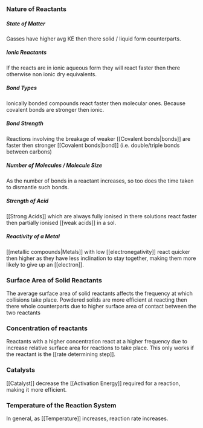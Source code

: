 ### Nature of Reactants
##### State of Matter
Gasses have higher avg KE then there solid / liquid form counterparts.
##### Ionic Reactants
If the reacts are in ionic aqueous form they will react faster then there otherwise non ionic dry equivalents.
##### Bond Types
Ionically bonded compounds react faster then molecular ones. Because covalent bonds are stronger then ionic.
##### Bond Strength
Reactions involving the breakage of weaker [[Covalent bonds|bonds]] are faster then stronger [[Covalent bonds|bond]] (i.e. double/triple bonds between carbons)
##### Number of Molecules / Molecule Size
As the number of bonds in a reactant increases, so too does the time taken to dismantle such bonds.
##### Strength of Acid
[[Strong Acids]] which are always fully ionised in there solutions react faster then partially ionised [[weak acids]] in a sol. 
##### Reactivity of a Metal
[[metallic compounds|Metals]] with low [[electronegativity]] react quicker then higher as they have less inclination to stay together, making them more likely to give up an [[electron]].
### Surface Area of Solid Reactants
The average surface area of solid reactants affects the frequency at which collisions take place. Powdered solids are more efficient at reacting then there whole counterparts due to higher surface area of contact between the two reactants
### Concentration of reactants
Reactants with a higher concentration react at a higher frequency due to increase relative surface area for reactions to take place. This only works if the reactant is the [[rate determining step]].
### Catalysts
[[Catalyst]] decrease the [[Activation Energy]] required for a reaction, making it more efficient.
### Temperature of the Reaction System
In general, as [[Temperature]] increases, reaction rate increases.